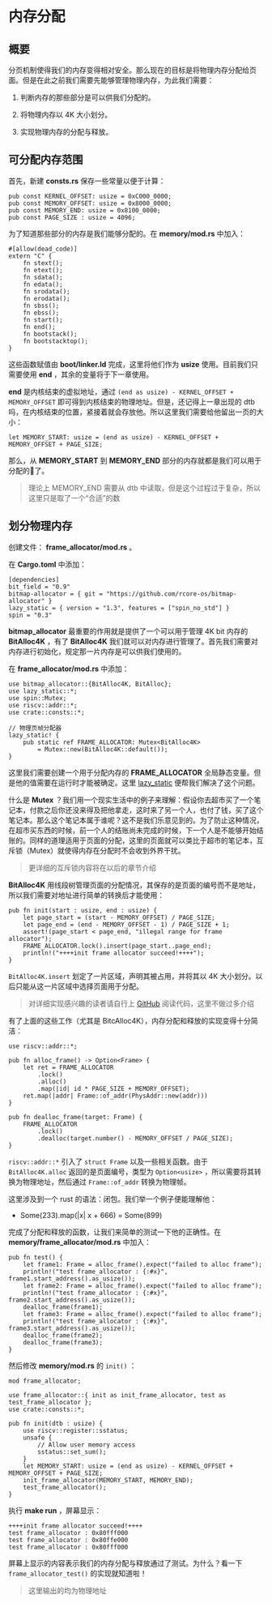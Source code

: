 # 内存分配

## 概要

分页机制使得我们的内存变得相对安全。那么现在的目标是将物理内存分配给页面。但是在此之前我们需要先能够管理物理内存，为此我们需要：

1. 判断内存的那些部分是可以供我们分配的。

2. 将物理内存以 4K 大小划分。

3. 实现物理内存的分配与释放。

## 可分配内存范围

首先，新建 **consts.rs** 保存一些常量以便于计算：
```
pub const KERNEL_OFFSET: usize = 0xC000_0000;
pub const MEMORY_OFFSET: usize = 0x8000_0000;
pub const MEMORY_END: usize = 0x8100_0000;
pub const PAGE_SIZE : usize = 4096;
```

为了知道那些部分的内存是我们能够分配的。在 **memory/mod.rs** 中加入：
```
#[allow(dead_code)]
extern "C" {
    fn stext();
    fn etext();
    fn sdata();
    fn edata();
    fn srodata();
    fn erodata();
    fn sbss();
    fn ebss();
    fn start();
    fn end();
    fn bootstack();
    fn bootstacktop();
}
```

这些函数赋值由 **boot/linker.ld** 完成，这里将他们作为 **usize** 使用。目前我们只需要使用 **end** ，其余的变量将于下一章使用。

**end** 是内核结束的虚拟地址，通过 `(end as usize) - KERNEL_OFFSET + MEMORY_OFFSET` 即可得到内核结束的物理地址。但是，还记得上一章出现的 dtb 吗，在内核结束的位置，紧接着就会存放他。所以这里我们需要给他留出一页的大小：
```
let MEMORY_START: usize = (end as usize) - KERNEL_OFFSET + MEMORY_OFFSET + PAGE_SIZE;
```

那么，从 **MEMORY_START** 到 **MEMORY_END** 部分的内存就都是我们可以用于分配的了。
> 理论上 MEMORY_END 需要从 dtb 中读取，但是这个过程过于复杂，所以这里只是取了一个“合适”的数

## 划分物理内存

创建文件： **frame_allocator/mod.rs** 。

在 **Cargo.toml** 中添加：
```
[dependencies]
bit_field = "0.9"
bitmap-allocator = { git = "https://github.com/rcore-os/bitmap-allocator" }
lazy_static = { version = "1.3", features = ["spin_no_std"] }
spin = "0.3"
```

**bitmap_allocator** 最重要的作用就是提供了一个可以用于管理 4K bit 内存的 **BitAlloc4K** ，有了 **BitAlloc4K** 我们就可以对内存进行管理了。首先我们需要对内存进行初始化，规定那一片内存是可以供我们使用的。

在 **frame_allocator/mod.rs** 中添加：
```
use bitmap_allocator::{BitAlloc4K, BitAlloc};
use lazy_static::*;
use spin::Mutex;
use riscv::addr::*;
use crate::consts::*;

// 物理页帧分配器
lazy_static! {
    pub static ref FRAME_ALLOCATOR: Mutex<BitAlloc4K> 
        = Mutex::new(BitAlloc4K::default());
}
```

这里我们需要创建一个用于分配内存的 **FRAME_ALLOCATOR** 全局静态变量。但是他的值需要在运行时才能被确定。这里 [lazy_static](http://autumnai.github.io/collenchyma/lazy_static/) 便帮我们解决了这个问题。

什么是 **Mutex** ？我们用一个现实生活中的例子来理解：假设你去超市买了一个笔记本，付款之后你还没来得及把他拿走，这时来了另一个人，也付了钱，买了这个笔记本。那么这个笔记本属于谁呢？这不是我们乐意见到的。为了防止这种情况，在超市买东西的时候，前一个人的结账尚未完成的时候，下一个人是不能够开始结账的。同样的道理适用于页面的分配，这里的页面就可以类比于超市的笔记本，互斥锁（Mutex）就使得内存在分配时不会收到外界干扰。
> 更详细的互斥锁内容将在以后的章节介绍

**BitAlloc4K** 用线段树管理页面的分配情况，其保存的是页面的编号而不是地址，所以我们需要对地址进行简单的转换后才能使用：
```
pub fn init(start : usize, end : usize) {
    let page_start = (start - MEMORY_OFFSET) / PAGE_SIZE;
    let page_end = (end - MEMORY_OFFSET - 1) / PAGE_SIZE + 1;
    assert!(page_start < page_end, "illegal range for frame allocator");
    FRAME_ALLOCATOR.lock().insert(page_start..page_end);
    println!("++++init frame allocator succeed!++++");
}
```

`BitAlloc4K.insert` 划定了一片区域，声明其被占用，并将其以 4K 大小划分。以后只能从这一片区域中选择页面用于分配。
> 对详细实现感兴趣的读者请自行上 [GitHub](https://github.com/rcore-os/bitmap-allocator) 阅读代码，这里不做过多介绍

有了上面的这些工作（尤其是 BitcAlloc4K），内存分配和释放的实现变得十分简洁：
```
use riscv::addr::*;

pub fn alloc_frame() -> Option<Frame> {
    let ret = FRAME_ALLOCATOR
        .lock()
        .alloc()
        .map(|id| id * PAGE_SIZE + MEMORY_OFFSET);
    ret.map(|addr| Frame::of_addr(PhysAddr::new(addr)))
}

pub fn dealloc_frame(target: Frame) {
    FRAME_ALLOCATOR
        .lock()
        .dealloc(target.number() - MEMORY_OFFSET / PAGE_SIZE);
}
```

`riscv::addr::*` 引入了 `struct Frame` 以及一些相关函数。由于 `BitAlloc4K.alloc` 返回的是页面编号，类型为 `Option<usize>` ，所以需要将其转换为物理地址，然后通过 `Frame::of_addr` 转换为物理帧。

这里涉及到一个 rust 的语法：闭包。我们举一个例子便能理解他：

- Some(233).map(|x| x + 666) = Some(899)

完成了分配和释放的函数，让我们来简单的测试一下他的正确性。在 **memory/frame_allocator/mod.rs** 中加入：
```
pub fn test() {
    let frame1: Frame = alloc_frame().expect("failed to alloc frame");
    println!("test frame_allocator : {:#x}", frame1.start_address().as_usize());
    let frame2: Frame = alloc_frame().expect("failed to alloc frame");
    println!("test frame_allocator : {:#x}", frame2.start_address().as_usize());
    dealloc_frame(frame1);
    let frame3: Frame = alloc_frame().expect("failed to alloc frame");
    println!("test frame_allocator : {:#x}", frame3.start_address().as_usize());
    dealloc_frame(frame2);
    dealloc_frame(frame3);
}
```

然后修改 **memory/mod.rs** 的 `init()` ：
```
mod frame_allocator;

use frame_allocator::{ init as init_frame_allocator, test as test_frame_allocator };
use crate::consts::*;

pub fn init(dtb : usize) {
    use riscv::register::sstatus;
    unsafe {
        // Allow user memory access
        sstatus::set_sum();
    } 
    let MEMORY_START: usize = (end as usize) - KERNEL_OFFSET + MEMORY_OFFSET + PAGE_SIZE;
    init_frame_allocator(MEMORY_START, MEMORY_END);
    test_frame_allocator();
}
```

执行 **make run** ，屏幕显示：
```
++++init frame allocator succeed!++++
test frame_allocator : 0x80fff000
test frame_allocator : 0x80ffe000
test frame_allocator : 0x80fff000
```

屏幕上显示的内容表示我们的内存分配与释放通过了测试。为什么？看一下 `frame_allocator_test()` 的实现就知道啦！
> 这里输出的均为物理地址
